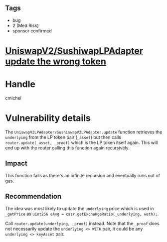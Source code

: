 ## Tags

- bug
- 2 (Med Risk)
- sponsor confirmed

# [UniswapV2/SushiwapLPAdapter update the wrong token](https://github.com/code-423n4/2021-10-mochi-findings/issues/134) 

# Handle

cmichel


# Vulnerability details

The `UniswapV2LPAdapter/SushiswapV2LPAdapter.update` function retrieves the `underlying` from the LP token pair (`_asset`) but then calls `router.update(_asset, _proof)` which is the LP token itself again.
This will end up with the router calling this function again recursively.

## Impact
This function fails as there's an infinite recursion and eventually runs out of gas.

## Recommendation
The idea was most likely to update the `underlying` price which is used in `_getPrice` as `uint256 eAvg = cssr.getExchangeRatio(_underlying, weth);`.

Call `router.update(underlying, _proof)` instead. Note that the `_proof` does not necessarily update the `underlying <> WETH` pair, it could be any `underlying <> keyAsset` pair.


